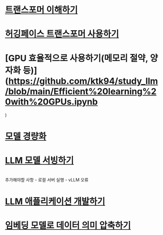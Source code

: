 # [트랜스포머 이해하기](https://github.com/ktk94/study_llm/blob/main/Comprehend%20Transformers.ipynb)


# [허깅페이스 트랜스포머 사용하기](https://github.com/ktk94/study_llm/blob/main/HuggingFace%20Transformer%20Library.ipynb)


# [GPU 효율적으로 사용하기(메모리 절약, 양자화 등)](https://github.com/ktk94/study_llm/blob/main/Efficient%20learning%20with%20GPUs.ipynb
)

# [모델 경량화](https://github.com/ktk94/study_llm/blob/main/Model%20Lightweight.ipynb)


# [LLM 모델 서빙하기](https://github.com/ktk94/study_llm/blob/main/Serving%20sLLM.ipynb)
<br>
추가해야할 사항
- 로컬 서버 실행
- vLLM 오류 

# [LLM 애플리케이션 개발하기](https://github.com/ktk94/study_llm/blob/main/LLM%20Application%20Development.ipynb)

# [임베딩 모델로 데이터 의미 압축하기](https://github.com/ktk94/study_llm/blob/main/Semantics%20Compressing%20data%20with%20embedding%20models%20.ipynb)
